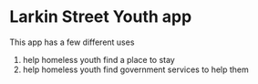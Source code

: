 # Larkin Street Youth app

This app has a few different uses
1. help homeless youth find a place to stay
2. help homeless youth find government services to help them
